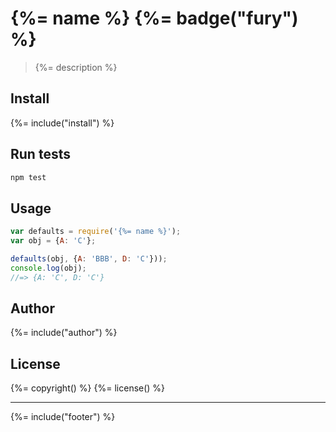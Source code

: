# {%= name %} {%= badge("fury") %}

> {%= description %}

## Install
{%= include("install") %}

## Run tests

```bash
npm test
```

## Usage

```js
var defaults = require('{%= name %}');
var obj = {A: 'C'};

defaults(obj, {A: 'BBB', D: 'C'}));
console.log(obj);
//=> {A: 'C', D: 'C'}
```

## Author
{%= include("author") %}

## License
{%= copyright() %}
{%= license() %}

***

{%= include("footer") %}